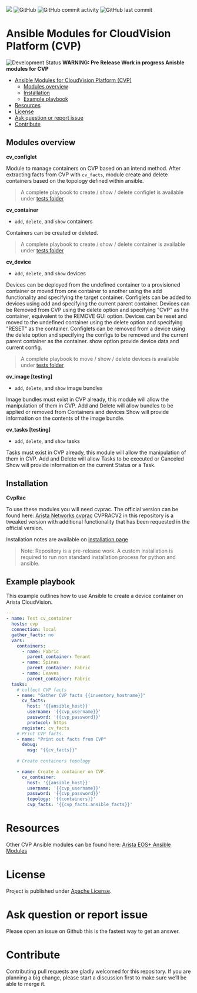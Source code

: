 ![](https://img.shields.io/badge/Arista-CVP%20Automation-blue) ![GitHub](https://img.shields.io/github/license/aristanetworks/ansible-cvp)  ![GitHub commit activity](https://img.shields.io/github/commit-activity/w/aristanetworks/ansible-cvp)  ![GitHub last commit](https://img.shields.io/github/last-commit/aristanetworks/ansible-cvp)

# Ansible Modules for CloudVision Platform (CVP)


![Development Status](https://img.shields.io/badge/development-In_Progress-red)  __WARNING: Pre Release Work in progress Anisble modules for CVP__ 



<!-- @import "[TOC]" {cmd="toc" depthFrom=1 depthTo=6 orderedList=false} -->

<!-- code_chunk_output -->

- [Ansible Modules for CloudVision Platform (CVP)](#ansible-modules-for-cloudvision-platform-cvp)
  - [Modules overview](#modules-overview)
  - [Installation](#installation)
  - [Example playbook](#example-playbook)
- [Resources](#resources)
- [License](#license)
- [Ask question or report issue](#ask-question-or-report-issue)
- [Contribute](#contribute)

<!-- /code_chunk_output -->


## Modules overview

**cv_configlet**

  Module to manage containers on CVP based on an intend method. After extracting facts from CVP with `cv_facts`, module create and delete containers based on the topology defined within ansible.

> A complete playbook to create / show / delete configlet is available under [tests folder](tests/playbook.configlet.demo.yaml) 

**cv_container**
 - `add`, `delete`, and `show` containers

Containers can be created or deleted. 

> A complete playbook to create / show / delete container is available under [tests folder](tests/playbook.container.demo.yaml) 

**cv_device**
 - `add`, `delete`, and `show` devices

  Devices can be deployed from the undefined container to a provisioned container or moved from one container to another using the add functionality and specifying the target container. Configlets can be added to devices using add and specifying the current parent container.
  Devices can be Removed from CVP using the delete option and specifying "CVP" as the container, equivalent to the REMOVE GUI option.
  Devices can be reset and moved to the undefined container using the delete option and specifying "RESET" as the container.
  Configlets can be removed from a device using the delete option and specifying the configs to be removed and the current parent container as the container.
  show option provide device data and current config.

> A complete playbook to move / show / delete devices is available under [tests folder](tests/playbook.device.demo.yaml) 

**cv_image [testing]**
 - `add`, `delete`, and `show` image bundles

  Image bundles must exist in CVP already, this module will allow the manipulation of them in CVP.
  Add and Delete will allow bundles to be applied or removed from Containers and devices
  Show will provide information on the contents of the image bundle.

**cv_tasks [testing]**
 - `add`, `delete`, and `show` tasks

  Tasks must exist in CVP already, this module will allow the manipulation of them in CVP.
  Add and Delete will allow Tasks to be executed or Canceled
  Show will provide information on the current Status or a Task.
  

## Installation

**CvpRac**

  To use these modules you will need cvprac.
  The official version can be found here: [Arista Networks cvprac](https://github.com/aristanetworks/cvprac)
  CVPRACV2 in this repository is a tweaked version with additional functionality that has been requested in the official version.

  Installation notes are available on [installation page](INSTALLATION.md)

> Note: Repository is a pre-release work. A custom installation is required to run non standard installation process for python and ansible.

## Example playbook

This example outlines how to use Ansible to create a device container on Arista CloudVision.

```yaml
---
- name: Test cv_container
  hosts: cvp
  connection: local
  gather_facts: no
  vars:
    containers:
      - name: Fabric
        parent_container: Tenant
      - name: Spines
        parent_container: Fabric
      - name: Leaves
        parent_container: Fabric
  tasks:
    # collect CVP facts
    - name: "Gather CVP facts {{inventory_hostname}}"
      cv_facts:
        host: '{{ansible_host}}'
        username: '{{cvp_username}}'
        password: '{{cvp_password}}'
        protocol: https
      register: cv_facts
    # Print CVP facts.
    - name: "Print out facts from CVP"
      debug:
        msg: "{{cv_facts}}"
    
    # Create containers topology

    - name: Create a container on CVP.
      cv_container:
        host: '{{ansible_host}}'
        username: '{{cvp_username}}'
        password: '{{cvp_password}}'
        topology: '{{containers}}'
        cvp_facts: '{{cvp_facts.ansible_facts}}'
```


# Resources

  Other CVP Ansible modules can be found here: [Arista EOS+ Ansible Modules](https://github.com/arista-eosplus/ansible-cloudvision)

# License

Project is published under [Apache License](LICENSE).

# Ask question or report issue

Please open an issue on Github this is the fastest way to get an answer.

# Contribute

Contributing pull requests are gladly welcomed for this repository. If you are planning a big change, please start a discussion first to make sure we’ll be able to merge it.
